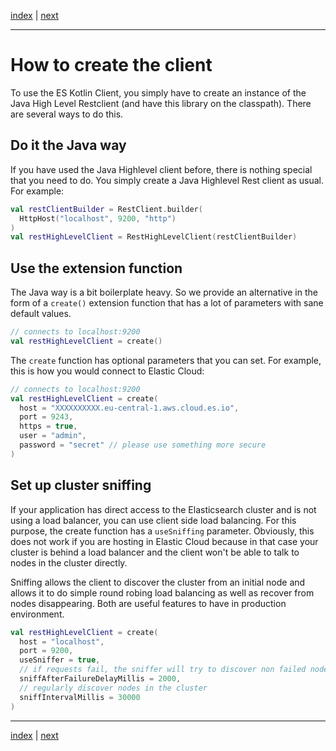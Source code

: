 [index](index.md) | [next](crud-support.md)

___

# How to create the client 

To use the ES Kotlin Client, you simply have to create an instance
of the Java High Level Restclient (and have this library on the classpath). 
There are several ways to do this.
                
## Do it the Java way 

If you have used the Java Highlevel client before, there is nothing special that you need to do. 
You simply create a Java Highlevel Rest client as usual. For example:

```kotlin
val restClientBuilder = RestClient.builder(
  HttpHost("localhost", 9200, "http")
)
val restHighLevelClient = RestHighLevelClient(restClientBuilder)
```

## Use the extension function

The Java way is a bit boilerplate heavy. So we provide an alternative in the form of a `create()`
extension function that has a lot of parameters with sane default values.

```kotlin
// connects to localhost:9200
val restHighLevelClient = create()
```

The `create` function has optional parameters that you can set.  For example, this is how you would 
connect to Elastic Cloud:

```kotlin
// connects to localhost:9200
val restHighLevelClient = create(
  host = "XXXXXXXXXX.eu-central-1.aws.cloud.es.io",
  port = 9243,
  https = true,
  user = "admin",
  password = "secret" // please use something more secure
)
```

## Set up cluster sniffing

If your application has direct access to the Elasticsearch cluster and is not using a load balancer,
you can use client side load balancing. For this purpose, the create function has a `useSniffing` 
parameter. Obviously, this does not work if you are hosting in Elastic Cloud because in that case your
cluster is behind a load balancer and the client won't be able to talk to nodes in the cluster directly.

Sniffing allows the client to discover the cluster from an initial node and allows it to do
simple round robing load balancing as well as recover from nodes disappearing. Both are useful features 
to have in production environment. 

```kotlin
val restHighLevelClient = create(
  host = "localhost",
  port = 9200,
  useSniffer = true,
  // if requests fail, the sniffer will try to discover non failed nodes
  sniffAfterFailureDelayMillis = 2000,
  // regularly discover nodes in the cluster
  sniffIntervalMillis = 30000
)
```


___

[index](index.md) | [next](crud-support.md)


